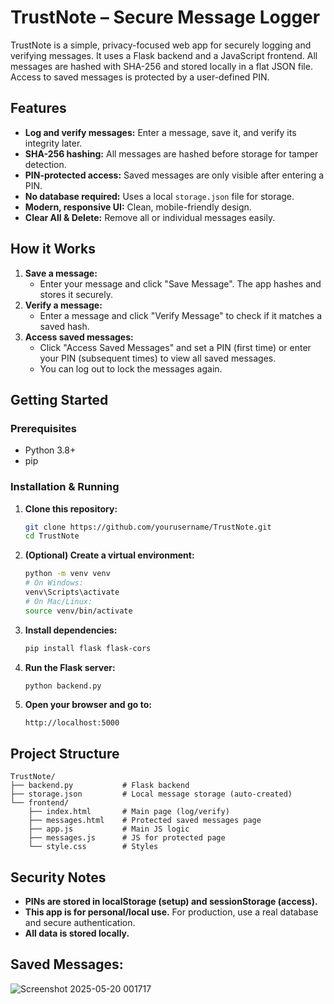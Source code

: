 # TrustNote – Secure Message Logger

TrustNote is a simple, privacy-focused web app for securely logging and verifying messages. It uses a Flask backend and a  JavaScript frontend. All messages are hashed with SHA-256 and stored locally in a flat JSON file. Access to saved messages is protected by a user-defined PIN.

## Features

- **Log and verify messages:** Enter a message, save it, and verify its integrity later.
- **SHA-256 hashing:** All messages are hashed before storage for tamper detection.
- **PIN-protected access:** Saved messages are only visible after entering a PIN.
- **No database required:** Uses a local `storage.json` file for storage.
- **Modern, responsive UI:** Clean, mobile-friendly design.
- **Clear All & Delete:** Remove all or individual messages easily.

## How it Works

1. **Save a message:**
   - Enter your message and click "Save Message". The app hashes and stores it securely.
2. **Verify a message:**
   - Enter a message and click "Verify Message" to check if it matches a saved hash.
3. **Access saved messages:**
   - Click "Access Saved Messages" and set a PIN (first time) or enter your PIN (subsequent times) to view all saved messages.
   - You can log out to lock the messages again.

## Getting Started

### Prerequisites
- Python 3.8+
- pip

### Installation & Running
1. **Clone this repository:**
   ```sh
   git clone https://github.com/yourusername/TrustNote.git
   cd TrustNote
   ```
2. **(Optional) Create a virtual environment:**
   ```sh
   python -m venv venv
   # On Windows:
   venv\Scripts\activate
   # On Mac/Linux:
   source venv/bin/activate
   ```
3. **Install dependencies:**
   ```sh
   pip install flask flask-cors
   ```
4. **Run the Flask server:**
   ```sh
   python backend.py
   ```
5. **Open your browser and go to:**
   ```
   http://localhost:5000
   ```

## Project Structure

```
TrustNote/
├── backend.py           # Flask backend
├── storage.json         # Local message storage (auto-created)
└── frontend/
    ├── index.html       # Main page (log/verify)
    ├── messages.html    # Protected saved messages page
    ├── app.js           # Main JS logic
    ├── messages.js      # JS for protected page
    └── style.css        # Styles
```

## Security Notes
- **PINs are stored in localStorage (setup) and sessionStorage (access).**
- **This app is for personal/local use.** For production, use a real database and secure authentication.
- **All data is stored locally.**
## Saved Messages:
![Screenshot 2025-05-20 001717](https://github.com/user-attachments/assets/b30b5679-52cb-4e1c-b5b6-4c1c8c65d5ac)
